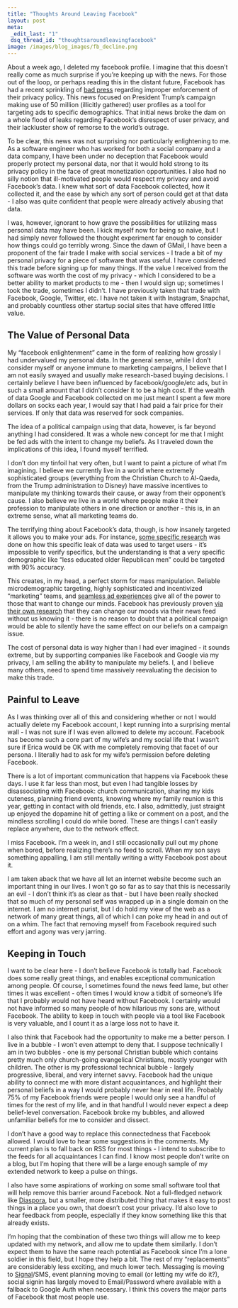 ```yaml
---
title: "Thoughts Around Leaving Facebook"
layout: post
meta:
 _edit_last: "1"
 dsq_thread_id: "thoughtsaroundleavingfacebook"
image: /images/blog_images/fb_decline.png
---
```


About a week ago, I deleted my facebook profile. I imagine that this doesn’t really come as much surprise if you’re keeping up with the news. For those out of the loop, or perhaps reading this in the distant future, Facebook has had a recent sprinkling of [bad press](https://www.theguardian.com/us-news/2015/dec/11/senator-ted-cruz-president-campaign-facebook-user-data) regarding improper enforcement of their privacy policy. This news focused on President Trump’s campaign making use of 50 million (illicitly gathered) user profiles as a tool for targeting ads to specific demographics. That initial news broke the dam on a whole flood of leaks regarding Facebook’s disrespect of user privacy, and their lackluster show of remorse to the world’s outrage.

To be clear, this news was not surprising nor particularly enlightening to me. As a software engineer who has worked for both a social company and a data company, I have been under no deception that Facebook would properly protect my personal data, nor that it would hold strong to its privacy policy in the face of great monetization opportunities. I also had no silly notion that ill-motivated people would respect my privacy and avoid Facebook’s data. I knew what sort of data Facebook collected, how it collected it, and the ease by which any sort of person could get at that data - I also was quite confident that people were already actively abusing that data.

I was, however, ignorant to how grave the possibilities for utilizing mass personal data may have been. I kick myself now for being so naive, but I had simply never followed the thought experiment far enough to consider how things could go terribly wrong. Since the dawn of GMail, I have been a proponent of the fair trade I make with social services - I trade a bit of my personal privacy for a piece of software that was useful. I have considered this trade before signing up for many things. If the value I received from the software was worth the cost of my privacy - which I considered to be a better ability to market products to me - then I would sign up; sometimes I took the trade, sometimes I didn’t. I have previously taken that trade with Facebook, Google, Twitter, etc. I have not taken it with Instagram, Snapchat, and probably countless other startup social sites that have offered little value.

## The Value of Personal Data

My “facebook enlightenment” came in the form of realizing how grossly I had undervalued my personal data. In the general sense, while I don’t consider myself or anyone immune to marketing campaigns, I believe that I am not easily swayed and usually make research-based buying decisions. I certainly believe I have been influenced by facebook/google/etc ads, but in such a small amount that I didn’t consider it to be a high cost. If the wealth of data Google and Facebook collected on me just meant I spent a few more dollars on socks each year, I would say that I had paid a fair price for their services. If only that data was reserved for sock companies.

The idea of a political campaign using that data, however, is far beyond anything I had considered. It was a whole new concept for me that I might be fed ads with the intent to change my beliefs. As I traveled down the implications of this idea, I found myself terrified.

I don’t don my tinfoil hat very often, but I want to paint a picture of what I’m imagining. I believe we currently live in a world where extremely sophisticated groups (everything from the Christian Church to Al-Qaeda, from the Trump administration to Disney) have massive incentives to manipulate my thinking towards their cause, or away from their opponent’s cause. I also believe we live in a world where people make it their profession to manipulate others in one direction or another - this is, in an extreme sense, what all marketing teams do.

The terrifying thing about Facebook’s data, though, is how insanely targeted it allows you to make your ads. For instance, [some specific research](https://arstechnica.com/tech-policy/2018/04/how-cambridge-analyticas-facebook-targeting-model-really-worked/) was done on how this specific leak of data was used to target users - it’s impossible to verify specifics, but the understanding is that a very specific demographic like “less educated older Republican men” could be targeted with 90% accuracy.

This creates, in my head, a perfect storm for mass manipulation. Reliable microdemographic targeting, highly sophisticated and incentivized “marketing” teams, and [seamless ad experiences](https://business.instagram.com/advertising/) give all of the power to those that want to change our minds. Facebook has previously proven [via their own research](https://www.theguardian.com/technology/2014/jun/29/facebook-users-emotions-news-feeds) that they can change our moods via their news feed without us knowing it - there is no reason to doubt that a political campaign would be able to silently have the same effect on our beliefs on a campaign issue.

The cost of personal data is way higher than I had ever imagined - it sounds extreme, but by supporting companies like Facebook and Google via my privacy, I am selling the ability to manipulate my beliefs. I, and I believe many others, need to spend time massively reevaluating the decision to make this trade.

## Painful to Leave

As I was thinking over all of this and considering whether or not I would actually delete my Facebook account, I kept running into a surprising mental wall - I was not sure if I was even allowed to delete my account. Facebook has become such a core part of my wife’s and my social life that I wasn’t sure if Erica would be OK with me completely removing that facet of our persona. I literally had to ask for my wife’s permission before deleting Facebook.

There is a lot of important communication that happens via Facebook these days. I use it far less than most, but even I had tangible losses by disassociating with Facebook: church communication, sharing my kids cuteness, planning friend events, knowing where my family reunion is this year, getting in contact with old friends, etc. I also, admittedly, just straight up enjoyed the dopamine hit of getting a like or comment on a post, and the mindless scrolling I could do while bored. These are things I can’t easily replace anywhere, due to the network effect.

I miss Facebook. I’m a week in, and I still occasionally pull out my phone when bored, before realizing there’s no feed to scroll. When my son says something appalling, I am still mentally writing a witty Facebook post about it.

I am taken aback that we have all let an internet website become such an important thing in our lives. I won’t go so far as to say that this is necessarily an evil - I don’t think it’s as clear as that - but I have been really shocked that so much of my personal self was wrapped up in a single domain on the internet. I am no internet purist, but I do hold my view of the web as a network of many great things, all of which I can poke my head in and out of on a whim. The fact that removing myself from Facebook required such effort and agony was very jarring.

## Keeping in Touch

I want to be clear here - I don’t believe Facebook is totally bad. Facebook does some really great things, and enables exceptional communication among people. Of course, I sometimes found the news feed lame, but other times it was excellent - often times I would know a tidbit of someone’s life that I probably would not have heard without Facebook. I certainly would not have informed so many people of how hilarious my sons are, without Facebook. The ability to keep in touch with people via a tool like Facebook is very valuable, and I count it as a large loss not to have it.

I also think that Facebook had the opportunity to make me a better person. I live in a bubble - I won’t even attempt to deny that. I suppose technically I am in two bubbles - one is my personal Christian bubble which contains pretty much only church-going evangelical Christians, mostly younger with children. The other is my professional technical bubble - largely progressive, liberal, and very internet savvy. Facebook had the unique ability to connect me with more distant acquaintances, and highlight their personal beliefs in a way I would probably never hear in real life. Probably 75% of my Facebook friends were people I would only see a handful of times for the rest of my life, and in that handful I would never expect a deep belief-level conversation. Facebook broke my bubbles, and allowed unfamiliar beliefs for me to consider and dissect.

I don’t have a good way to replace this connectedness that Facebook allowed. I would love to hear some suggestions in the comments. My current plan is to fall back on RSS for most things - I intend to subscribe to the feeds for all acquaintances I can find. I know most people don’t write on a blog, but I’m hoping that there will be a large enough sample of my extended network to keep a pulse on things.

I also have some aspirations of working on some small software tool that will help remove this barrier around Facebook. Not a full-fledged network like [Diaspora](https://en.wikipedia.org/wiki/Diaspora), but a smaller, more distributed thing that makes it easy to post things in a place you own, that doesn’t cost your privacy. I’d also love to hear feedback from people, especially if they know something like this that already exists.

I’m hoping that the combination of these two things will allow me to keep updated with my network, and allow me to update them similarly. I don’t expect them to have the same reach potential as Facebook since I’m a lone soldier in this field, but I hope they help a bit. The rest of my “replacements” are considerably less exciting, and much lower tech. Messaging is moving to [Signal](https://signal.org/)/SMS, event planning moving to email (or letting my wife do it?), social signin has largely moved to Email/Password where available with a fallback to Google Auth when necessary. I think this covers the major parts of Facebook that most people use.
